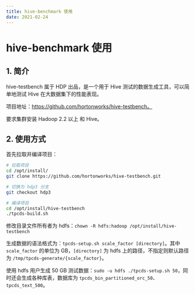 ```yaml
---
title: hive-benchmark 使用
date: 2021-02-24
---
```


# hive-benchmark 使用

## 1. 简介

hive-testbench 属于 HDP 出品，是一个用于 Hive 测试的数据生成工具，可以简单地测试 Hive 在大数据集下的性能表现。

项目地址：https://github.com/hortonworks/hive-testbench。

要求集群安装 Hadoop 2.2 以上 和 Hive。

## 2. 使用方式

首先拉取并编译项目：

```bash
# 拉取项目
cd /opt/install/
git clone https://github.com/hortonworks/hive-testbench.git

# 切换为 hdp3 分支
git checkout hdp3

# 编译项目
cd /opt/install/hive-testbench
./tpcds-build.sh
```

修改目录文件所有者为 hdfs：`chown -R hdfs:hadoop /opt/install/hive-testbench`

生成数据的语法格式为：`tpcds-setup.sh scale_factor [directory]`。其中 `scale_factor` 的单位为 GB，`[directory]` 为 hdfs 上的路径，不指定则默认路径为 `/tmp/tpcds-generate/{scale_factor}`。

使用 hdfs 用户生成 50 GB 测试数据：`sudo -u hdfs ./tpcds-setup.sh 50`，同时还会生成各种库表，数据库为 `tpcds_bin_partitioned_orc_50`、`tpcds_text_500`。

